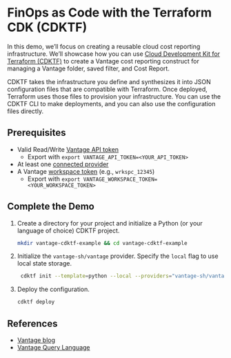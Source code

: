 # FinOps as Code with the Terraform CDK (CDKTF)

In this demo, we’ll focus on creating a reusable cloud cost reporting infrastructure. We’ll showcase how you can use [Cloud Development Kit for Terraform (CDKTF)](https://developer.hashicorp.com/terraform/cdktf) to create a Vantage cost reporting construct for managing a Vantage folder, saved filter, and Cost Report.

CDKTF takes the infrastructure you define and synthesizes it into JSON configuration files that are compatible with Terraform. Once deployed, Terraform uses those files to provision your infrastructure. You can use the CDKTF CLI to make deployments, and you can also use the configuration files directly.

## Prerequisites

- Valid Read/Write [Vantage API token](https://vantage.readme.io/reference/authentication)
  - Export with `export VANTAGE_API_TOKEN=<YOUR_API_TOKEN>`
- At least one [connected provider](https://www.vantage.sh/integrations/)
- A Vantage [workspace token](https://console.vantage.sh/settings/workspaces) (e.g., `wrkspc_12345`)
  - Export with `export VANTAGE_WORKSPACE_TOKEN=<YOUR_WORKSPACE_TOKEN>`

## Complete the Demo

1. Create a directory for your project and initialize a Python (or your language of choice) CDKTF project.

    ```bash
    mkdir vantage-cdktf-example && cd vantage-cdktf-example 
    ``` 

2. Initialize the `vantage-sh/vantage` provider. Specify the `local` flag to use local state storage.

   ```bash
    cdktf init --template=python --local --providers="vantage-sh/vantage"
   ```

3. Deploy the configuration.
   
    ```bash
    cdktf deploy
    ```

## References 

- [Vantage blog](https://www.vantage.sh/blog/finops-as-code-terraform-cdk)
- [Vantage Query Language](https://docs.vantage.sh/vql)